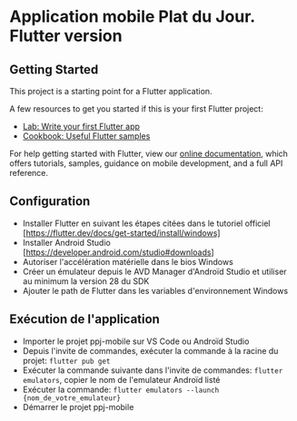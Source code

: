 # Application mobile Plat du Jour. Flutter version

## Getting Started

This project is a starting point for a Flutter application.

A few resources to get you started if this is your first Flutter project:

- [Lab: Write your first Flutter app](https://flutter.dev/docs/get-started/codelab)
- [Cookbook: Useful Flutter samples](https://flutter.dev/docs/cookbook)

For help getting started with Flutter, view our
[online documentation](https://flutter.dev/docs), which offers tutorials,
samples, guidance on mobile development, and a full API reference.

## Configuration

- Installer Flutter en suivant les étapes citées dans le tutoriel officiel [https://flutter.dev/docs/get-started/install/windows]
- Installer Android Studio [https://developer.android.com/studio#downloads]
- Autoriser l'accélération matérielle dans le bios Windows
- Créer un émulateur depuis le AVD Manager d'Androïd Studio et utiliser au minimum la version 28 du SDK
- Ajouter le path de Flutter dans les variables d'environnement Windows

## Exécution de l'application

- Importer le projet ppj-mobile sur VS Code ou Androïd Studio
- Depuis l'invite de commandes, exécuter la commande à la racine du projet: `flutter pub get`
- Exécuter la commande suivante dans l'invite de commandes: `flutter emulators`, copier le nom de l'emulateur Androïd listé
- Exécuter la commande: `flutter emulators --launch {nom_de_votre_emulateur}`
- Démarrer le projet ppj-mobile
